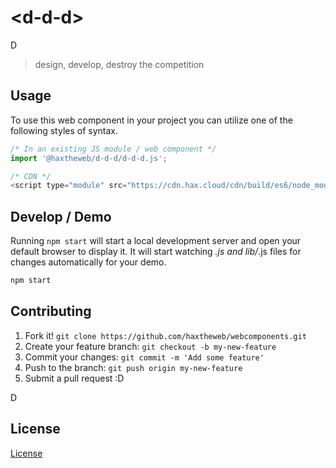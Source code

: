 # &lt;d-d-d&gt;

D
> design, develop, destroy the competition

## Usage
To use this web component in your project you can utilize one of the following styles of syntax.

```js
/* In an existing JS module / web component */
import '@haxtheweb/d-d-d/d-d-d.js';

/* CDN */
<script type="module" src="https://cdn.hax.cloud/cdn/build/es6/node_modules/@haxtheweb/d-d-d/d-d-d.js"></script>
```

## Develop / Demo
Running `npm start` will start a local development server and open your default browser to display it. It will start watching *.js and lib/*.js files for changes automatically for your demo.
```bash
npm start
```


## Contributing

1. Fork it! `git clone https://github.com/haxtheweb/webcomponents.git`
2. Create your feature branch: `git checkout -b my-new-feature`
3. Commit your changes: `git commit -m 'Add some feature'`
4. Push to the branch: `git push origin my-new-feature`
5. Submit a pull request :D

D

## License
[ License](http://opensource.org/licenses/)